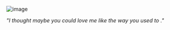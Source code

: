 ![image](https://tenor.com/en-GB/view/jinx-dance-arcane-jinx-arcane-silco-gif-25626478)

*"I thought maybe you could love me like the way you used to ."*
